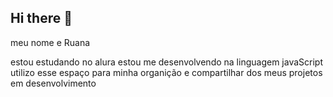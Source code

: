 ## Hi there 👋

meu nome e Ruana
  
estou estudando no alura
estou me desenvolvendo na linguagem javaScript  
 utilizo esse espaço para minha organição e compartilhar dos meus projetos em desenvolvimento
  
  
  
